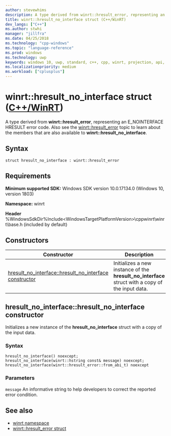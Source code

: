 ```yaml
---
author: stevewhims
description: A type derived from winrt::hresult_error, representing an E_NOINTERFACE HRESULT error code.
title: winrt::hresult_no_interface struct (C++/WinRT)
dev_langs: ["C++"]
ms.author: stwhi
manager: "jillfra"
ms.date: 04/25/2018
ms.technology: "cpp-windows"
ms.topic: "language-reference"
ms.prod: windows
ms.technology: uwp
keywords: windows 10, uwp, standard, c++, cpp, winrt, projection, api, reference, hresult, error, code, E_NOINTERFACE
ms.localizationpriority: medium
ms.workload: ["cplusplus"]
---
```


# winrt::hresult_no_interface struct ([C++/WinRT](/windows/uwp/cpp-and-winrt-apis/intro-to-using-cpp-with-winrt))
A type derived from **winrt::hresult_error**, representing an E_NOINTERFACE HRESULT error code. Also see the [winrt::hresult_error](hresult-error.md) topic to learn about the members that are also available to **winrt::hresult_no_interface**.

## Syntax
```cppwinrt
struct hresult_no_interface : winrt::hresult_error
```

## Requirements
**Minimum supported SDK:** Windows SDK version 10.0.17134.0 (Windows 10, version 1803)

**Namespace:** winrt

**Header** %WindowsSdkDir%Include\<WindowsTargetPlatformVersion>\cppwinrt\winrt\base.h (included by default)

## Constructors
|Constructor|Description|
|------------|-----------------|
|[hresult_no_interface::hresult_no_interface constructor](#hresultnointerfacehresultnointerface-constructor)|Initializes a new instance of the **hresult_no_interface** struct with a copy of the input data.|

## hresult_no_interface::hresult_no_interface constructor
Initializes a new instance of the **hresult_no_interface** struct with a copy of the input data.

### Syntax
```cppwinrt
hresult_no_interface() noexcept;
hresult_no_interface(winrt::hstring const& message) noexcept;
hresult_no_interface(winrt::hresult_error::from_abi_t) noexcept
```

### Parameters
`message`
An informative string to help developers to correct the reported error condition.

## See also 
* [winrt namespace](../winrt.md)
* [winrt::hresult_error struct](hresult-error.md)
